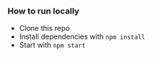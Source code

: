 ### How to run locally

- Clone this repo
- Install dependencies with `npm install`
- Start with `npm start`


